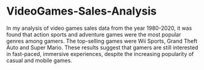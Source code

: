 # VideoGames-Sales-Analysis
In my analysis of video games sales data from the year 1980-2020, it was found that action sports and adventure games were the most popular genres among gamers. 
The top-selling games were Wii Sports, Grand Theft Auto and Super Mario.
These results suggest that gamers are still interested in fast-paced, immersive experiences, despite the increasing popularity of casual and mobile games.
